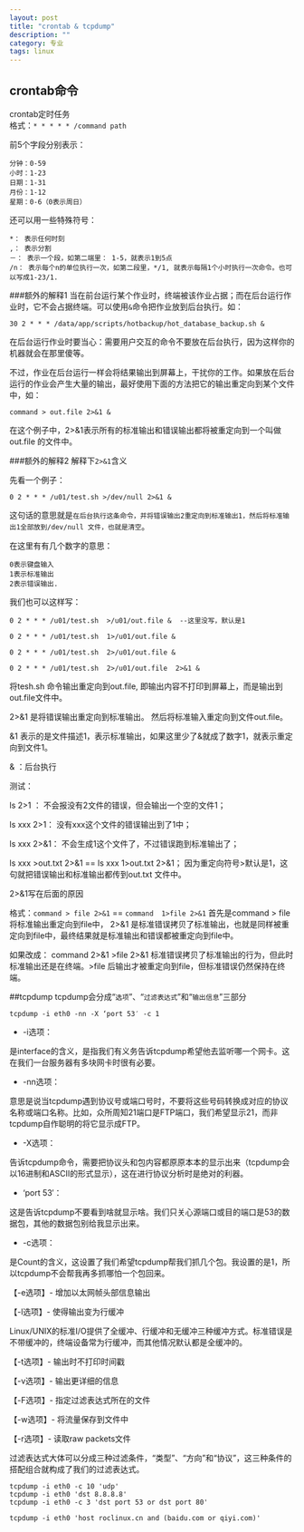 ```yaml
---
layout: post
title: "crontab & tcpdump"
description: ""
category: 专业
tags: linux
---
```


## crontab命令
crontab定时任务      
格式：`* * * * * /command path`   

前5个字段分别表示：

	分钟：0-59
	小时：1-23
	日期：1-31
	月份：1-12
	星期：0-6（0表示周日）
	
还可以用一些特殊符号：

	*： 表示任何时刻
	,： 表示分割
	－： 表示一个段，如第二端里： 1-5，就表示1到5点
	/n： 表示每个n的单位执行一次，如第二段里，*/1, 就表示每隔1个小时执行一次命令。也可以写成1-23/1.

###额外的解释1
当在前台运行某个作业时，终端被该作业占据；而在后台运行作业时，它不会占据终端。可以使用`&`命令把作业放到后台执行。如：

	30 2 * * * /data/app/scripts/hotbackup/hot_database_backup.sh &

在后台运行作业时要当心：需要用户交互的命令不要放在后台执行，因为这样你的机器就会在那里傻等。

不过，作业在后台运行一样会将结果输出到屏幕上，干扰你的工作。如果放在后台运行的作业会产生大量的输出，最好使用下面的方法把它的输出重定向到某个文件中，如：

	command > out.file 2>&1 &
	
在这个例子中，2>&1表示所有的标准输出和错误输出都将被重定向到一个叫做out.file 的文件中。

###额外的解释2
解释下`2>&1`含义

先看一个例子：

    0 2 * * * /u01/test.sh >/dev/null 2>&1 &

这句话的意思就是`在后台执行这条命令，并将错误输出2重定向到标准输出1，然后将标准输出1全部放到/dev/null 文件，也就是清空`。

在这里有有几个数字的意思：

    0表示键盘输入
    1表示标准输出
    2表示错误输出.

我们也可以这样写：

	0 2 * * * /u01/test.sh  >/u01/out.file &  --这里没写，默认是1

	0 2 * * * /u01/test.sh  1>/u01/out.file &

	0 2 * * * /u01/test.sh  2>/u01/out.file &

	0 2 * * * /u01/test.sh  2>/u01/out.file  2>&1 &

将tesh.sh 命令输出重定向到out.file, 即输出内容不打印到屏幕上，而是输出到out.file文件中。

2>&1 是将错误输出重定向到标准输出。 然后将标准输入重定向到文件out.file。

&1 表示的是文件描述1，表示标准输出，如果这里少了&就成了数字1，就表示重定向到文件1。

& ：后台执行

测试：

ls 2>1 ： 不会报没有2文件的错误，但会输出一个空的文件1；

ls xxx 2>1： 没有xxx这个文件的错误输出到了1中；

ls xxx 2>&1： 不会生成1这个文件了，不过错误跑到标准输出了；

ls xxx >out.txt 2>&1 == ls xxx 1>out.txt 2>&1；  因为重定向符号>默认是1，这句就把错误输出和标准输出都传到out.txt 文件中。

2>&1写在后面的原因

格式：`command > file 2>&1`   == `command  1>file 2>&1`
首先是command > file将标准输出重定向到file中， 2>&1 是标准错误拷贝了标准输出，也就是同样被重定向到file中，最终结果就是标准输出和错误都被重定向到file中。

如果改成： command 2>&1 >file
2>&1 标准错误拷贝了标准输出的行为，但此时标准输出还是在终端。>file 后输出才被重定向到file，但标准错误仍然保持在终端。

##tcpdump
tcpdump会分成“`选项`”、“`过滤表达式`”和“`输出信息`”三部分

	tcpdump -i eth0 -nn -X ‘port 53′ -c 1

 - -i选项：

是interface的含义，是指我们有义务告诉tcpdump希望他去监听哪一个网卡。这在我们一台服务器有多块网卡时很有必要。

 - -nn选项：

意思是说当tcpdump遇到协议号或端口号时，不要将这些号码转换成对应的协议名称或端口名称。比如，众所周知21端口是FTP端口，我们希望显示21，而非tcpdump自作聪明的将它显示成FTP。

 - -X选项：

告诉tcpdump命令，需要把协议头和包内容都原原本本的显示出来（tcpdump会以16进制和ASCII的形式显示），这在进行协议分析时是绝对的利器。

 - ‘port 53′：

这是告诉tcpdump不要看到啥就显示啥。我们只关心源端口或目的端口是53的数据包，其他的数据包别给我显示出来。

 - -c选项：

是Count的含义，这设置了我们希望tcpdump帮我们抓几个包。我设置的是1，所以tcpdump不会帮我再多抓哪怕一个包回来。

【-e选项】- 增加以太网帧头部信息输出

【-l选项】- 使得输出变为行缓冲

Linux/UNIX的标准I/O提供了全缓冲、行缓冲和无缓冲三种缓冲方式。标准错误是不带缓冲的，终端设备常为行缓冲，而其他情况默认都是全缓冲的。

【-t选项】- 输出时不打印时间戳

【-v选项】- 输出更详细的信息

【-F选项】- 指定过滤表达式所在的文件

【-w选项】- 将流量保存到文件中

【-r选项】- 读取raw packets文件

过滤表达式大体可以分成三种过滤条件，“类型”、“方向”和“协议”，这三种条件的搭配组合就构成了我们的过滤表达式。

	tcpdump -i eth0 -c 10 'udp'
	tcpdump -i eth0 'dst 8.8.8.8'
	tcpdump -i eth0 -c 3 'dst port 53 or dst port 80'
	
	tcpdump -i eth0 'host roclinux.cn and (baidu.com or qiyi.com)'
